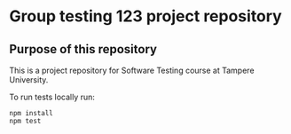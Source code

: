 # Group testing 123 project repository

## Purpose of this repository

This is a project repository for Software Testing course
at Tampere University.

To run tests locally run:<br>
````
npm install
npm test
````